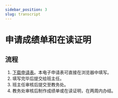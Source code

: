 ```yaml
---
sidebar_position: 3
slug: transcript
---
```


# 申请成绩单和在读证明

## 流程

1. [下载申请表](/docs-assets/forms/transcript.pdf)。本电子申请表可直接在浏览器中填写。
2. 填写完毕后提交给班主任。
3. 班主任审核后提交至教务处。
4. 教务处审核后制作成绩单或在读证明，在两周内办结。
